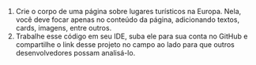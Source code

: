 1. Crie o corpo de uma página sobre lugares turísticos na Europa. Nela, você deve focar apenas no conteúdo da página, adicionando textos, cards, imagens, entre outros.
2. Trabalhe esse código em seu IDE, suba ele para sua conta no GitHub e compartilhe o link desse projeto no campo ao lado para que outros desenvolvedores possam analisá-lo.
 
